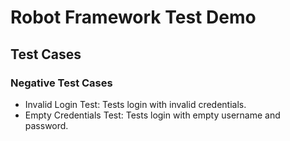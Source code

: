 # Robot Framework Test Demo

## Test Cases

### Negative Test Cases
- Invalid Login Test: Tests login with invalid credentials.
- Empty Credentials Test: Tests login with empty username and password.